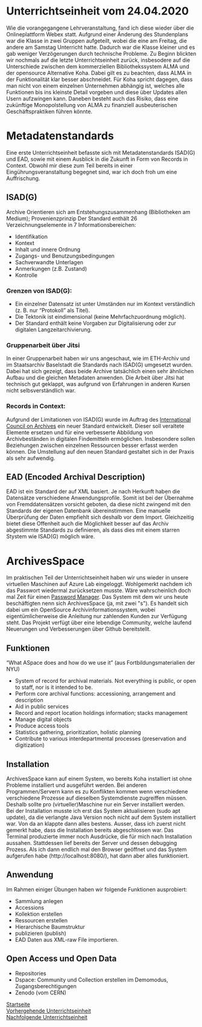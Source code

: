 # Unterrichtseinheit vom 24.04.2020

Wie die vorangegangene Lehrveranstaltung, fand ich diese wieder über die Onlineplattform Webex statt. Aufgrund einer Änderung des Stundenplans war die Klasse in zwei Gruppen aufgeteilt, wobei die eine am Freitag, die andere am Samstag Unterricht hatte. Dadurch war die Klasse kleiner und es gab weniger Verzögerungen durch technische Probleme. Zu Beginn blickten wir nochmals auf die letzte Unterrichtseinheit zurück, insbesodere auf die Unterschiede zwischen dem kommerziellen Bibliothekssystem ALMA und der opensource Alternative Koha. Dabei gilt es zu beachten, dass ALMA in der Funktionalität klar besser abschneidet. Für Koha spricht dagegen, dass man nicht von einem einzelnen Unternehmen abhängig ist, welches alle Funktionen bis ins kleinste Detail vorgeben und diese über Updates allen Usern aufzwingen kann. Daneben besteht auch das Risiko, dass eine zukünftige Monopolstellung von ALMA zu finanziell ausbeuterischen Geschäftspraktiken führen könnte.

# Metadatenstandards   

Eine erste Unterrichtseinheit befasste sich mit Metadatenstandards ISAD(G) und EAD, sowie mit einem Ausblick in die Zukunft in Form von Records in Context. Obwohl mir diese zum Teil bereits in einer Eingührungsveranstaltung begegnet sind, war ich doch froh um eine Auffrischung.

## ISAD(G)

Archive Orientieren sich am Entstehungszusammenhang (Bibliotheken am Medium); Provenienzprinzip
Der Standard enthält 26 Verzeichnungselemente in 7 Informationsbereichen:

* Identifikation
* Kontext
* Inhalt und innere Ordnung
* Zugangs- und Benutzungsbedingungen
* Sachverwandte Unterlagen
* Anmerkungen (z.B. Zustand)
* Kontrolle

### Grenzen von ISAD(G):
* Ein einzelner Datensatz ist unter Umständen nur im Kontext verständlich (z. B. nur “Protokoll” als Titel).
* Die Tektonik ist eindimensional (keine Mehrfachzuordnung möglich).
* Der Standard enthält keine Vorgaben zur Digitalisierung oder zur digitalen Langzeitarchivierung.

### Gruppenarbeit über Jitsi

In einer Gruppenarbeit haben wir uns angeschaut, wie im ETH-Archiv und im Staatsarchiv Baselstadt die Standards nach ISAD(G) umgesetzt wurden. Dabei hat sich gezeigt, dass beide Archive tatsächlich einen sehr ähnlichen Aufbau und die gleichen Metadaten anwenden. Die Arbeit über Jitsi hat technisch gut geklappt, was aufgrund von Erfahrungen in anderen Kursen nicht selbsverständlich war.

### Records in Context:

Aufgrund der Limitationen von ISAD(G) wurde im Auftrag des [International Council on Archives](https://www.ica.org/en) ein neuer Standard entwickelt. Dieser soll veraltete Elemente ersetzen und für eine verbesserte Abbildung von Archivbeständen in digitalen Findemitteln ermöglichen. Insbesondere sollen Beziehungen zwischen einzelnen Ressourcen besser erfasst werden können. Die Umstellung auf den neuen Standard gestaltet sich in der Praxis als sehr aufwendig.

## EAD (Encoded Archival Description)

EAD ist ein Standard der auf XML basiert. Je nach Herkunft haben die Datensätze verschiedene Anwendungsprofile. Somit ist bei der Übernahme von Fremddatensätzen vorsicht geboten, da diese nicht zwingend mit den Standards der eigenen Datenbank übereinstimmen. Eine manuelle Überprüfung der Daten empfiehlt sich deshalb vor dem Import. Gleichzeitig bietet diese Offenheit auch die Möglichkeit besser auf das Archiv abgestimmte Standards zu definieren, als dass dies mit einem starren Stystem wie ISAD(G) möglich wäre.

# ArchivesSpace

Im praktischen Teil der Unterrichtseinheit haben wir uns wieder in unsere virtuellen Maschinen auf Azure Lab eingeloggt. Wohlgemerkt nachdem ich das Passwort wiedermal zurücksetzen musste. Wäre wahrscheinlich doch mal Zeit für einen [Password Manager](https://de.wikipedia.org/wiki/Kennwortverwaltung). Das System mit dem wir uns heute beschäftigten nenn sich ArchivesSpace (ja, mit zwei "s"). Es handelt sich dabei um ein OpenSource Archivinformationssystem, wobei eigentümlicherweise die Anleitung nur zahlenden Kunden zur Verfügung steht. Das Projekt verfügt über eine lebendige Community, welche laufend Neuerungen und Verbesserungen über Github bereitstellt.

## Funktionen

“What ASpace does and how do we use it” (aus Fortbildungsmaterialien der NYU)

* System of record for archival materials. Not everything is public, or open to staff, nor is it intended to be.
* Perform core archival functions: accessioning, arrangement and description
* Aid in public services
* Record and report location holdings information; stacks management
* Manage digital objects
* Produce access tools
* Statistics gathering, prioritization, holistic planning
* Contribute to various interdepartmental processes (preservation and digitization)

## Installation

ArchivesSpace kann auf einem System, wo bereits Koha installiert ist ohne Probleme installiert und ausgeführt werden. Bei anderen Programmen/Servern kann es zu Konflikten kommen wenn verschiedene verschiedene Prozesse auf dieselben Systemdienste zugreiffen müssen. Deshalb sollte pro (virtueller)Maschine nur ein Server installiert werden.  
Bei der Installation musste ich erst das System aktualisieren (sudo apt update), da die verlangte Java Version noch nicht auf dem System installiert war. Von da an klappte dann alles bestens. Ausser, dass ich zuerst nicht gemerkt habe, dass die Installation bereits abgeschlossen war. Das Terminal produzierte immer noch Ausdrücke, die für mich nach Installation aussahen. Stattdessen lief bereits der Server und dessen debugging Prozess. Als ich dann endlich mal den Browser geöffnet und das System aufgerufen habe (http://localhost:8080/), hat dann aber alles funktioniert. 

## Anwendung

Im Rahmen einiger Übungen haben wir folgende Funktionen ausprobiert:
* Sammlung anlegen
* Accessions
* Kollektion erstellen
* Ressourcen erstellen
* Hierarchische Baumstruktur
* publizieren (publish)
* EAD Daten aus XML-raw File importieren.

## Open Access und Open Data

* Repositories
* Dspace: Community und Collection erstellen im Demomodus, Zugangsberechtigungen
* Zenodo (vom CERN)

[Startseite](https://michaelmathys.github.io/BAIN/Lerntagebuch)  
[Vorhergehende Unterrichtseinheit](https://michaelmathys.github.io/BAIN/03042020)  
[Nachfolgende Unterrichtseinheit](https://michaelmathys.github.io/BAIN/05062020)
